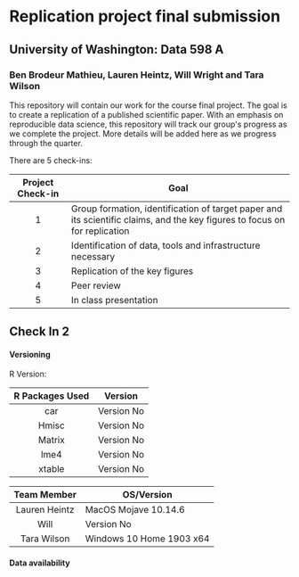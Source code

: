 # Replication project final submission
## University of Washington: Data 598 A
### Ben Brodeur Mathieu, Lauren Heintz, Will Wright and Tara Wilson

This repository will contain our work for the course final project. The goal is to create a replication of a published scientific paper. With an emphasis on reproducible data science, this repository will track our group's progress as we complete the project. More details will be added here as we progress through the quarter.

There are 5 check-ins:

| Project Check-in   | Goal      |
|:------------------:|-----------|
| 1 | Group formation, identification of target paper and its scientific claims, and the key figures to focus on for replication |
| 2 | Identification of data, tools and infrastructure necessary |
| 3 | Replication of the key figures |
| 4 | Peer review |
| 5 | In class presentation |

## Check In 2

#### Versioning

R Version:

| R Packages Used   | Version      |
|:------------------:|-----------|
| car | Version No |
| Hmisc | Version No |
| Matrix | Version No |
| lme4 | Version No |
| xtable | Version No |


| Team Member   | OS/Version      |
|:------------------:|-----------|
| Lauren Heintz |  MacOS Mojave 10.14.6 |
| Will | Version No |
| Tara Wilson | Windows 10 Home 1903 x64 |

#### Data availability

